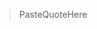 <!-- 
Describe the dataset. See previous weeks for the general format of the
description. The description is the part of the readme.md file above "The Data";
everything else will be filled in from the other md files in this directory +
automatic scripts. We usually include brief introduction along the lines of
"This week we're exploring DATASET" or "The dataset this week comes from 
SOURCE".
-->

<!-- Add a quote from the source, starting lines with a ">" character, like 
this:
> Plant traits are critical to plant form and function — including growth, 
> survival and reproduction — and therefore shape fundamental aspects of
> population and ecosystem dynamics as well as ecosystem services. Here, we 
> present a global species-level compilation of key functional traits for palms 
> (Arecaceae), a plant family with keystone importance in tropical and 
> subtropical ecosystems.
-->

> PasteQuoteHere

<!--
Optional: Add questions that users should try to answer. For example:
- How does the sizes of the different species of palms vary across sub families?
- Which fruit colors occur most often?
-->

